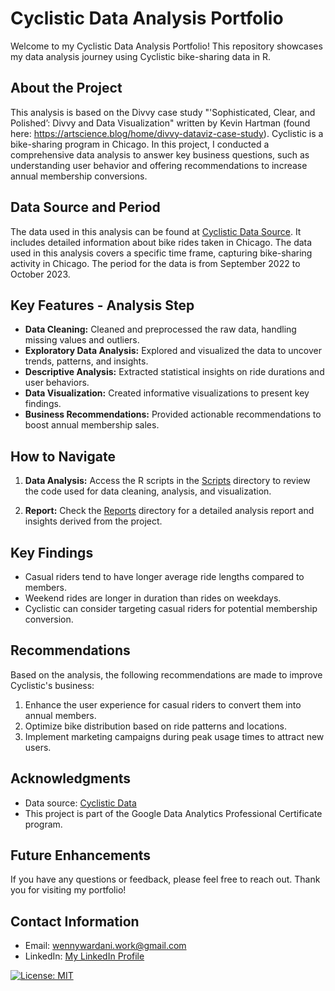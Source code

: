 # Cyclistic Data Analysis Portfolio

Welcome to my Cyclistic Data Analysis Portfolio! This repository showcases my data analysis journey using Cyclistic bike-sharing data in R. 

## About the Project

This analysis is based on the Divvy case study "'Sophisticated, Clear, and Polished’: Divvy and Data Visualization" written by Kevin Hartman (found here: https://artscience.blog/home/divvy-dataviz-case-study). Cyclistic is a bike-sharing program in Chicago. In this project, I conducted a comprehensive data analysis to answer key business questions, such as understanding user behavior and offering recommendations to increase annual membership conversions.

## Data Source and Period

The data used in this analysis can be found at [Cyclistic Data Source](https://divvy-tripdata.s3.amazonaws.com/index.html). It includes detailed information about bike rides taken in Chicago. The data used in this analysis covers a specific time frame, capturing bike-sharing activity in Chicago. The period for the data is from September 2022 to October 2023.

## Key Features - Analysis Step

- **Data Cleaning:** Cleaned and preprocessed the raw data, handling missing values and outliers.
- **Exploratory Data Analysis:** Explored and visualized the data to uncover trends, patterns, and insights.
- **Descriptive Analysis:** Extracted statistical insights on ride durations and user behaviors.
- **Data Visualization:** Created informative visualizations to present key findings.
- **Business Recommendations:** Provided actionable recommendations to boost annual membership sales.

## How to Navigate

1. **Data Analysis:** Access the R scripts in the [Scripts](Scripts/) directory to review the code used for data cleaning, analysis, and visualization.

2. **Report:** Check the [Reports](Reports/) directory for a detailed analysis report and insights derived from the project.

## Key Findings

- Casual riders tend to have longer average ride lengths compared to members.
- Weekend rides are longer in duration than rides on weekdays.
- Cyclistic can consider targeting casual riders for potential membership conversion.

## Recommendations

Based on the analysis, the following recommendations are made to improve Cyclistic's business:

1. Enhance the user experience for casual riders to convert them into annual members.
2. Optimize bike distribution based on ride patterns and locations.
3. Implement marketing campaigns during peak usage times to attract new users.

## Acknowledgments

- Data source: [Cyclistic Data](https://divvy-tripdata.s3.amazonaws.com/index.html)
- This project is part of the Google Data Analytics Professional Certificate program.

## Future Enhancements

If you have any questions or feedback, please feel free to reach out. Thank you for visiting my portfolio!

## Contact Information

- Email: wennywardani.work@gmail.com
- LinkedIn: [My LinkedIn Profile](https://www.linkedin.com/in/wennyrizkiwardani)

[![License: MIT](https://img.shields.io/badge/License-MIT-yellow.svg)](https://opensource.org/licenses/MIT)
